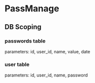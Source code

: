 # PassManage

## DB Scoping

### passwords table

parameters: id, user_id, name, value, date

### user table

parameters: id, user_id, name, password
